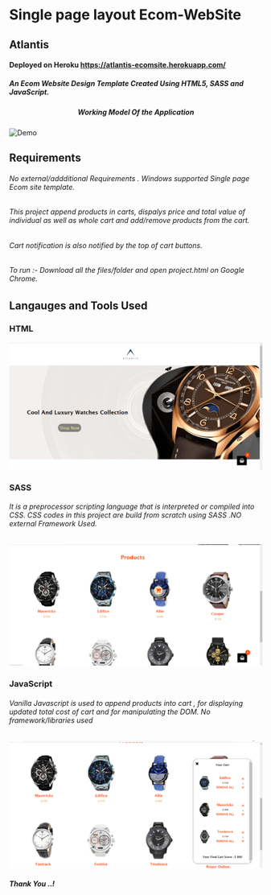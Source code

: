 # Single page layout Ecom-WebSite
## Atlantis
#### Deployed on Heroku https://atlantis-ecomsite.herokuapp.com/
##### An Ecom Website Design Template Created Using HTML5, SASS and JavaScript.
##### <p align="center"> Working Model Of the Application </p>
![Demo](main1.gif)

## Requirements
###### No external/addditional Requirements . Windows supported Single page Ecom site template. 
###### This project append products in carts, dispalys price and total value of individual as well as whole cart and add/remove products from the cart. 
###### Cart notification is also notified by the top of cart buttons.
###### To run :- Download all the files/folder and open project.html on Google Chrome.

## Langauges and Tools Used
### **HTML**
<img src="Screenshots/Screenshot (106).png"> </img>
### **SASS**
###### It is a preprocessor scripting language that is interpreted or compiled into CSS. CSS codes in this project are build from scratch using SASS .NO external Framework Used.
<img src="Screenshots/Screenshot (108).png"> </img>
### **JavaScript**
###### Vanilla Javascript is used to append products into cart , for displaying updated total cost of cart and for manipulating the DOM. No framework/libraries used
<img src="Screenshots/Screenshot (107).png"> </img>

##### Thank You ..!
